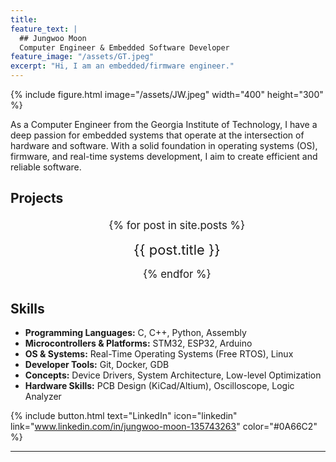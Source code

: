 ```yaml
---
title: 
feature_text: |
  ## Jungwoo Moon
  Computer Engineer & Embedded Software Developer
feature_image: "/assets/GT.jpeg"
excerpt: "Hi, I am an embedded/firmware engineer."
---
```

{% include figure.html image="/assets/JW.jpeg" width="400" height="300" %}

As a Computer Engineer from the Georgia Institute of Technology, I have a deep passion for embedded systems that operate at the intersection of hardware and software. With a solid foundation in operating systems (OS), firmware, and real-time systems development, I aim to create efficient and reliable software.


## Projects

<ul style="font-size: 1.2em; line-height: 1.6; text-align: center;">
  {% for post in site.posts %}
    <li style="list-style: none; margin: 8px 0;">
      <a href="{{ post.url | relative_url }}" style="font-size: 1.3em; text-decoration: none;">
        {{ post.title }}
      </a>
    </li>
  {% endfor %}
</ul>



## Skills

- **Programming Languages:** C, C++, Python, Assembly
- **Microcontrollers & Platforms:** STM32, ESP32, Arduino
- **OS & Systems:** Real-Time Operating Systems (Free RTOS), Linux
- **Developer Tools:** Git, Docker, GDB
- **Concepts:** Device Drivers, System Architecture, Low-level Optimization
- **Hardware Skills:** PCB Design (KiCad/Altium), Oscilloscope, Logic Analyzer

{% include button.html text="LinkedIn" icon="linkedin" link="www.linkedin.com/in/jungwoo-moon-135743263" color="#0A66C2" %}



---
